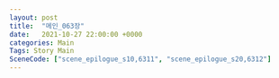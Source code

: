 ```yaml
---
layout: post
title:  "메인_063장"
date:   2021-10-27 22:00:00 +0000
categories: Main
Tags: Story Main
SceneCode: ["scene_epilogue_s10,6311", "scene_epilogue_s20,6312"]
---
```

